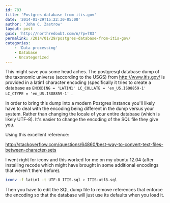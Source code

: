 ```yaml
---
id: 783
title: 'Postgres database from itis.gov'
date: '2014-01-29T15:22:30-05:00'
author: 'John C. Zastrow'
layout: post
guid: 'http://northredoubt.com/n/?p=783'
permalink: /2014/01/29/postgres-database-from-itis-gov/
categories:
    - 'Data processing'
    - Database
    - Uncategorized
---
```


This might save you some head aches. The postgresql database dump of the taxonomic universe (according to the USGS) from <http://www.itis.gov/> is provided in a latin1 character encoding (specifically it tries to create a database as ```ENCODING = 'LATIN1' LC_COLLATE = 'en_US.ISO8859-1' LC_CTYPE = 'en_US.ISO8859-1' ```. 

In order to bring this dump into a modern Postgres instance you'll likely have to deal with the encoding being different in the dump versus your system. Rather than changing the locale of your entire database (which is likely UTF-8). It's easier to change the encoding of the SQL file they give you.

Using this excellent reference:  

<http://stackoverflow.com/questions/64860/best-way-to-convert-text-files-between-character-sets>


I went right for iconv and this worked for me on my ubuntu 12.04 (after installing recode which might have brought in some additional encodings that weren't there before).

```bash
iconv -f latin1 -t UTF-8 ITIS.sql > ITIS-utf8.sql
```

Then you have to edit the SQL dump file to remove references that enforce the encoding so that the database will just use its defaults when you load it.